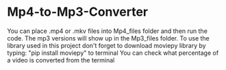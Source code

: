 # Mp4-to-Mp3-Converter
You can place .mp4 or .mkv files into Mp4_files folder and then run the code.
The mp3 versions will show up in the Mp3_files folder.
To use the library used in this project don't forget to download moviepy library by typing: "pip install moviepy" to terminal
You can check what percentage of a video is converted from the terminal